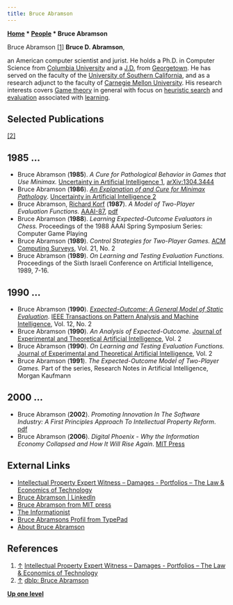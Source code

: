 ```yaml
---
title: Bruce Abramson
---
```

**[Home](Home "Home") * [People](People "People") * Bruce Abramson**

[](http://www.bdabramson.com/) Bruce Abramson <a id="cite-note-1" href="#cite-ref-1">[1]</a>
**Bruce D. Abramson**,

an American computer scientist and jurist. He holds a Ph.D. in Computer Science from [Columbia University](Columbia_University "Columbia University") and a [J.D.](https://en.wikipedia.org/wiki/Juris_Doctor) from [Georgetown](https://en.wikipedia.org/wiki/Georgetown_University). He has served on the faculty of the [University of Southern California](University_of_Southern_California "University of Southern California"), and as a research adjunct to the faculty of [Carnegie Mellon University](Carnegie_Mellon_University "Carnegie Mellon University"). His research interests covers [Game theory](https://en.wikipedia.org/wiki/Game_theory) in general with focus on [heuristic search](Search "Search") and [evaluation](Evaluation "Evaluation") associated with [learning](Learning "Learning").

## Selected Publications

<a id="cite-note-2" href="#cite-ref-2">[2]</a>

## 1985 ...

- Bruce Abramson (**1985**). *A Cure for Pathological Behavior in Games that Use Minimax.* [Uncertainty in Artificial Intelligence 1](Laveen_Kanal#Uncertainty_AI_1 "Laveen Kanal"), [arXiv:1304.3444](https://arxiv.org/abs/1304.3444)
- Bruce Abramson (**1986**). *[An Explanation of and Cure for Minimax Pathology](https://www.sciencedirect.com/science/article/pii/B9780444700582500413)*. [Uncertainty in Artificial Intelligence 2](Laveen_Kanal#Uncertainty_AI_2 "Laveen Kanal")
- Bruce Abramson, [Richard Korf](Richard_Korf "Richard Korf") (**1987**). *A Model of Two-Player Evaluation Functions.* [AAAI-87](Conferences#AAAI-87 "Conferences"), [pdf](http://www.aaai.org/Papers/AAAI/1987/AAAI87-016.pdf)
- Bruce Abramson (**1988**). *Learning Expected-Outcome Evaluators in Chess.* Proceedings of the 1988 AAAI Spring Symposium Series: Computer Game Playing
- Bruce Abramson (**1989**). *Control Strategies for Two-Player Games.* [ACM Computing Surveys](ACM#Surveys "ACM"), Vol. 21, No. 2
- Bruce Abramson (**1989**). *On Learning and Testing Evaluation Functions.* Proceedings of the Sixth Israeli Conference on Artificial Intelligence, 1989, 7-16.

## 1990 ...

- Bruce Abramson (**1990**). *[Expected-Outcome: A General Model of Static Evaluation](http://ieeexplore.ieee.org/xpl/freeabs_all.jsp?arnumber=44404)*. [IEEE Transactions on Pattern Analysis and Machine Intelligence](IEEE#TPAMI "IEEE"), Vol. 12, No. 2
- Bruce Abramson (**1990**). *An Analysis of Expected-Outcome.* [Journal of Experimental and Theoretical Artificial Intelligence](https://en.wikipedia.org/wiki/Journal_of_Experimental_and_Theoretical_Artificial_Intelligence), Vol. 2
- Bruce Abramson (**1990**). *On Learning and Testing Evaluation Functions.* [Journal of Experimental and Theoretical Artificial Intelligence](https://en.wikipedia.org/wiki/Journal_of_Experimental_and_Theoretical_Artificial_Intelligence), Vol. 2
- Bruce Abramson (**1991**). *The Expected-Outcome Model of Two-Player Games.* Part of the series, Research Notes in Artificial Intelligence, Morgan Kaufmann

## 2000 ...

- Bruce Abramson (**2002**). *Promoting Innovation In The Software Industry: A First Principles Approach To Intellectual Property Reform*. [pdf](http://www.bu.edu/law//central/jd/organizations/journals/scitech/volume81/abramson.pdf)
- Bruce Abramson (**2006**). *Digital Phoenix - Why the Information Economy Collapsed and How It Will Rise Again*. [MIT Press](https://en.wikipedia.org/wiki/MIT_Press)

## External Links

- [Intellectual Property Expert Witness – Damages - Portfolios – The Law & Economics of Technology](http://www.bdabramson.com/)
- [Bruce Abramson | LinkedIn](http://www.linkedin.com/in/bdabramson)
- [Bruce Abramson from MIT press](http://mitpress.mit.edu/catalog/author/default.asp?aid=25954)
- [The Informationist](http://www.theinformationist.com/)
- [Bruce Abramsons Profil from TypePad](http://profile.typepad.com/bdabramson)
- [About Bruce Abramson](http://www.crai.com/NorthAmerica/ProfessionalStaff/listingdetails.aspx?id=3184)

## References

1. <a id="cite-ref-1" href="#cite-note-1">↑</a> [Intellectual Property Expert Witness – Damages - Portfolios – The Law & Economics of Technology](http://www.bdabramson.com/)
1. <a id="cite-ref-2" href="#cite-note-2">↑</a> [dblp: Bruce Abramson](http://www.informatik.uni-trier.de/~ley/pers/hd/a/Abramson:Bruce)

**[Up one level](People "People")**

